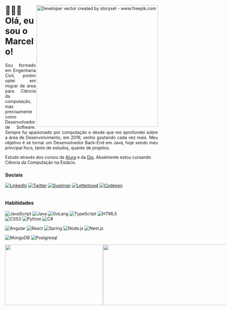 <div> 
  <img align="right" alt="Developer vector created by storyset - www.freepik.com" height="400" src="https://i.ibb.co/4PNMxTp/Mission-Impossible-bro.png">
  <h1>🙎🏽‍♂️ Olá, eu sou o Marcelo!</h1>
</div>

<div>
  <p align="justify">
  Sou formado em Engenharia Civil, porém optei em migrar de área para Ciência da computação, mas precisamente como Desenvolvedor de Software. Sempre fui apaixonado por computação e desde que me aprofundei sobre a área de Desenvolvimento, em 2019, venho gostando cada vez mais. Meu objetivo é se tornar um Desenvolvedor Back-End em Java, hoje sendo meu principal foco, tanto de estudos, quanto de projetos.
  
  Estudo através dos cursos da <a href="https://cursos.alura.com.br/user/glorylaflare">Alura</a> e da <a href="https://www.dio.me/users/glorylaflare">Dio</a>. Atualmente estou cursando Ciência da Computação na Estácio.
  </p>
  
  <h3>Sociais</h3>
    
  [![LinkedIn](https://img.shields.io/badge/LinkedIn-000?style=for-the-badge&logo=linkedin&logoColor=0E76A8)](https://www.linkedin.com/in/marcelogjr/) 
  [![Twitter](https://img.shields.io/badge/Twitter-000?style=for-the-badge&logo=twitter)](https://twitter.com/glorylaflare)
  [![Duolingo](https://img.shields.io/badge/Duolingo-000?style=for-the-badge&logo=duolingo)](https://www.duolingo.com/profile/glorylaflare)
  [![Letterboxd](https://img.shields.io/badge/letterboxd-000?style=for-the-badge&logo=letterboxd)](https://letterboxd.com/glorylaflare/)
  [![Codepen](https://img.shields.io/badge/Codepen-000?style=for-the-badge&logo=codepen)](https://codepen.io/glorylaflare)
  
  <h1></h1>
  <h3>Habilidades</h3>
  
  ![JavaScript](https://img.shields.io/badge/JavaScript-000?style=for-the-badge&logo=javascript)
  ![Java](https://img.shields.io/badge/Java-000?style=for-the-badge&logo=redhat&logoColor=EE0000)
  ![GoLang](https://img.shields.io/badge/Go-000?style=for-the-badge&logo=go)
  ![TypeScript](https://img.shields.io/badge/TypeScript-000?style=for-the-badge&logo=typescript)
  ![HTML5](https://img.shields.io/badge/HTML5-000?style=for-the-badge&logo=html5)	
  ![CSS3](https://img.shields.io/badge/CSS3-000?style=for-the-badge&logo=css3&logoColor=264CE4)
  ![Python](https://img.shields.io/badge/Python-000?style=for-the-badge&logo=python)
  ![C#](https://img.shields.io/badge/CSharp-000?style=for-the-badge&logo=csharp&logoColor=512BD4)
  
  ![Angular](https://img.shields.io/badge/Angular-000?style=for-the-badge&logo=angular&logoColor=C3002F)
  ![React](https://img.shields.io/badge/React-000?style=for-the-badge&logo=react&logoColor=#61DAFB)
  ![Spring](https://img.shields.io/badge/Spring-000?style=for-the-badge&logo=spring&logoColor=#6DB33F)
  ![Node.js](https://img.shields.io/badge/Nodejs-000?style=for-the-badge&logo=node.js)
  ![Nest.js](https://img.shields.io/badge/Nestjs-000?style=for-the-badge&logo=nestjs&logoColor=E0234E)
  
  ![MongoDB](https://img.shields.io/badge/MongoDB-000?style=for-the-badge&logo=mongodb)
  ![Postgresql](https://img.shields.io/badge/Postgresql-000?style=for-the-badge&logo=postgresql)
</div>

<div style="display: flex;">
  <img height=200 width=323 src="https://github-readme-stats.vercel.app/api/top-langs/?username=glorylaflare&theme=vision-friendly-dark&show_icons=true&hide_border=true&layout=compact" />
  <img height=200 width=450 src="https://github-readme-streak-stats.herokuapp.com/?user=glorylaflare&theme=vision-friendly-dark&hide_border=true" />
  <!-- <img height=200 width=320 src="https://github-readme-stats.vercel.app/api?username=glorylaflare&theme=vision-friendly-dark&show_icons=true&hide_border=true&count_private=true" /> -->
</div>

<!--  
<p>Extras</p>

![Photoshop](https://img.shields.io/badge/photoshop-000?style=for-the-badge&logo=adobephotoshop)
![CyPress](https://img.shields.io/badge/Cypress-000?style=for-the-badge&logo=cypress&logoColor=17202C&logoColor=fff)
![Excel](https://img.shields.io/badge/Microsoft_Excel-000?style=for-the-badge&logo=microsoftexcel&logoColor=217346)
![Notion](https://img.shields.io/badge/notion-000?style=for-the-badge&logo=notion)
![Git](https://img.shields.io/badge/Git-000?style=for-the-badge&logo=Git)

<h3>GitHub Stats</h3>

![Top Langs](https://github-readme-stats.vercel.app/api/top-langs/?username=glorylaflare&layout=donut-vertical&theme=algolia)
-->
